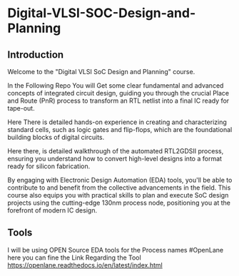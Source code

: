 # Digital-VLSI-SOC-Design-and-Planning


## Introduction
Welcome to the "Digital VLSI SoC Design and Planning" course. 

In the Following Repo You will Get some clear fundamental and advanced concepts of integrated circuit design, guiding you through the crucial Place and Route (PnR) process to transform an RTL netlist into a final IC ready for tape-out. 

Here There is detailed hands-on experience in creating and characterizing standard cells, such as logic gates and flip-flops, which are the foundational building blocks of digital circuits.

Here there, is detailed walkthrough of the automated RTL2GDSII process, ensuring you understand how to convert high-level designs into a format ready for silicon fabrication. 

By engaging with Electronic Design Automation (EDA) tools, you'll be able to contribute to and benefit from the collective advancements in the field. This course also equips you with practical skills to plan and execute SoC design projects using the cutting-edge 130nm process node, positioning you at the forefront of modern IC design.

## Tools 

I will be using OPEN Source EDA tools for the Process names #OpenLane
here you can fine the Link Regarding the Tool
https://openlane.readthedocs.io/en/latest/index.html
